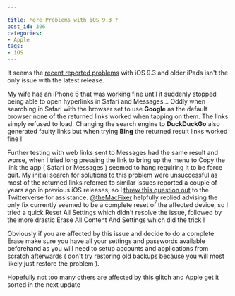 ```yaml
---

title: More Problems with iOS 9.3 ?
post_id: 306
categories: 
- Apple
tags:
- iOS
---
```


It seems the 
[recent reported problems](http://www.techradar.com/how-to/phone-and-communications/mobile-phones/ios-9-3-problems-here-s-how-to-fix-the-most-common-issues-1317618) with iOS 9.3 and older iPads isn't the only issue with the latest release.

My wife has an iPhone 6 that was working fine until it suddenly stopped being able to open hyperlinks in Safari and Messages... Oddly when searching in Safari with the browser set to use 
**Google**
 as the default browser none of the returned links worked when tapping on them. The links simply refused to load. Changing the search engine to 
**DuckDuckGo**
 also generated faulty links but when trying 
**Bing**
 the returned result links worked fine !

Further testing with web links sent to Messages had the same result and worse, when I tried long pressing the link to bring up the menu to Copy the link the app ( Safari or Messages ) seemed to hang requiring it to be force quit. My initial search for solutions to this problem were unsuccessful as most of the returned links referred to similar issues reported a couple of years ago in previous iOS releases, so I 
[threw this question out](https://twitter.com/ukmac/status/714063636856180739) to the Twitterverse for assistance. 
[@theMacFixer](http://themacfixer.co.uk) helpfully replied advising the only fix currently seemed to be a complete reset of the affected device, so I tried a quick 
Reset All Settings which didn't resolve the issue, followed by the more drastic 
Erase All Content And Settings which did the trick !

Obviously if you are affected by this issue and decide to do a complete Erase make sure you have all your settings and passwords available beforehand as you will need to setup accounts and applications from scratch afterwards ( don't try restoring old backups because you will most likely just restore the problem ).

Hopefully not too many others are affected by this glitch and Apple get it sorted in the next update